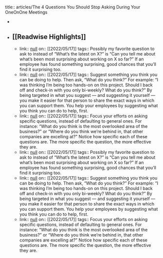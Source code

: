 title:: articles/The 4 Questions You Should Stop Asking During Your OneOnOne Meetings

-
- ## [[Readwise Highlights]]
	- link:: [null](null)
	  on:: [[2022/05/17]]
	  tags:: 
	  Possibly my favorite question to ask to instead of “What’s the latest on X?” is “Can you tell me about what’s been most surprising about working on X so far?” If an employee has found something surprising, good chances that you’ll find it surprising too.
	- link:: [null](null)
	  on:: [[2022/05/17]]
	  tags:: 
	  Suggest something you think you can be doing to help. Then ask, “What do you think?” For example: “I was thinking I’m being too hands-on on this project. Should I back off and check-in with you only bi-weekly? What do you think?” By being targeted in what you suggest — and suggesting it yourself — you make it easier for that person to share the exact ways in which you can support them. You help your employees by suggesting what you think you can do to help, first.
	- link:: [null](null)
	  on:: [[2022/05/17]]
	  tags:: 
	  Focus your efforts on asking specific questions, instead of defaulting to general ones. For instance: “What do you think is the most overlooked area of the business?” or “Where do you think we’re behind in, that other companies are excelling at?” Notice how specific each of these questions are. The more specific the question, the more effective they are.
	- link:: [null](null)
	  on:: [[2022/05/17]]
	  tags:: 
	  Possibly my favorite question to ask to instead of “What’s the latest on X?” is “Can you tell me about what’s been most surprising about working on X so far?” If an employee has found something surprising, good chances that you’ll find it surprising too.
	- link:: [null](null)
	  on:: [[2022/05/17]]
	  tags:: 
	  Suggest something you think you can be doing to help. Then ask, “What do you think?” For example: “I was thinking I’m being too hands-on on this project. Should I back off and check-in with you only bi-weekly? What do you think?” By being targeted in what you suggest — and suggesting it yourself — you make it easier for that person to share the exact ways in which you can support them. You help your employees by suggesting what you think you can do to help, first.
	- link:: [null](null)
	  on:: [[2022/05/17]]
	  tags:: 
	  Focus your efforts on asking specific questions, instead of defaulting to general ones. For instance: “What do you think is the most overlooked area of the business?” or “Where do you think we’re behind in, that other companies are excelling at?” Notice how specific each of these questions are. The more specific the question, the more effective they are.